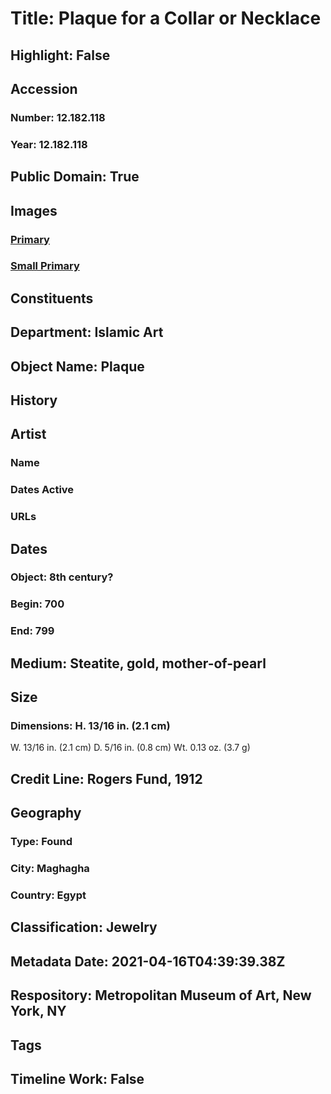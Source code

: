 # Title: Plaque for a Collar or Necklace
## Highlight: False
## Accession
### Number: 12.182.118
### Year: 12.182.118
## Public Domain: True
## Images
### [Primary](https://images.metmuseum.org/CRDImages/is/original/sf12-182-118.jpg)
### [Small Primary](https://images.metmuseum.org/CRDImages/is/web-large/sf12-182-118.jpg)
## Constituents
## Department: Islamic Art
## Object Name: Plaque
## History
## Artist
### Name
### Dates Active
### URLs
## Dates
### Object: 8th century?
### Begin: 700
### End: 799
## Medium: Steatite, gold, mother-of-pearl
## Size
### Dimensions: H. 13/16 in. (2.1 cm)
W. 13/16 in. (2.1 cm)
D. 5/16 in. (0.8 cm)
Wt. 0.13 oz. (3.7 g)
## Credit Line: Rogers Fund, 1912
## Geography
### Type: Found
### City: Maghagha
### Country: Egypt
## Classification: Jewelry
## Metadata Date: 2021-04-16T04:39:39.38Z
## Respository: Metropolitan Museum of Art, New York, NY
## Tags
## Timeline Work: False